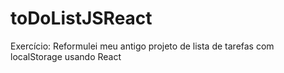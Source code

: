 # toDoListJSReact
Exercício: Reformulei meu antigo projeto de lista de tarefas com localStorage usando React
